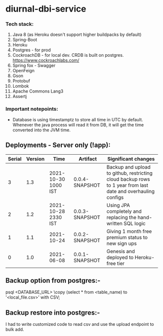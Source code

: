 # diurnal-dbi-service

### Tech stack:

<ol>
<li>Java 8 (as Heroku doesn't support higher buildpacks by default)</li>
<li>Spring-Boot</li>
<li>Heroku</li>
<li>Postgres - for prod</li>
<li>CockroachDB - for local dev. CRDB is built on postgres. <a href="https://www.cockroachlabs.com">https://www.cockroachlabs.com/</a></li>
<li>Spring fox - Swagger</li>
<li>OpenFeign</li>
<li>Gson</li>
<li>Protobuf</li>
<li>Lombok</li>
<li>Apache Commons Lang3</li>
<li>Assertj</li>
</ol> 

### Important notepoints:

<ul>
<li>Database is using timestamptz to store all time in UTC by default. Whenever the java process will read it from DB, it will get the time converted into the JVM time.</li>
</ul> 

## Deployments - Server only (!app):

| Serial | Version | Time | Artifact | Significant changes | 
| ------ | ------- | ---- | -------- | ------------------- |
| 3      | 1.3     | 2021-10-30 1000 IST   | 0.0.4-SNAPSHOT | Backup and upload to github, restricting cloud backup rows to 1 year from last date and overhauling configs |
| 2      | 1.2     | 2021-10-28 2330 IST   | 0.0.3-SNAPSHOT | Using JPA completely and replacing the hand-written SQL logic |
| 1      | 1.1     | 2021-10-24   | 0.0.2-SNAPSHOT | Giving 1 month free premium status to new sign ups |
| 0      | 1.0     | 2021-06-08   | 0.0.1-SNAPSHOT | Genesis and deployed to Heroku-free tier |

## Backup option from postgres:-

psql <DATABASE_URL> \copy (select * from <table_name) to '<local_file.csv>' with CSV;

## Backup restore into postgres:-

I had to write customized code to read csv and use the upload endpoint to bulk add.
